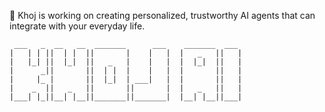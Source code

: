 🏮 Khoj is working on creating personalized, trustworthy AI agents that can integrate with your everyday life.

```
 ___   _  __   __  _______      ___    _______  ___  
|   | | ||  | |  ||       |    |   |  |   _   ||   | 
|   |_| ||  |_|  ||   _   |    |   |  |  |_|  ||   | 
|      _||       ||  | |  |    |   |  |       ||   | 
|     |_ |       ||  |_|  | ___|   |  |       ||   | 
|    _  ||   _   ||       ||       |  |   _   ||   | 
|___| |_||__| |__||_______||_______|  |__| |__||___| 

```

